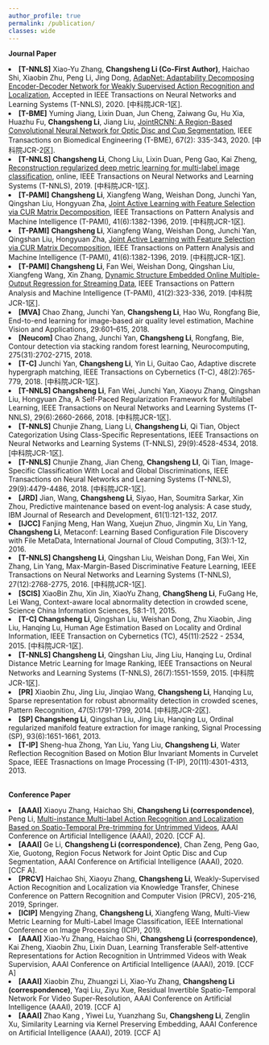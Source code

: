 ```yaml
---
author_profile: true
permalink: /publication/
classes: wide
---
```

**Journal Paper**

<body>
 <div style="font-size: 14px;">
<li>
<b>[T-NNLS]</b> Xiao-Yu Zhang, <b>Changsheng Li (Co-First Author)</b>, Haichao Shi, Xiaobin Zhu, Peng Li, Jing Dong, <a href="https://ieeexplore.ieee.org/document/8967204">AdapNet: Adaptability Decomposing Encoder-Decoder Network for Weakly Supervised Action Recognition and Localization</a>, Accepted in IEEE Transactions on Neural Networks and Learning Systems (T-NNLS), 2020. [中科院JCR-1区].<br />
</li>
  
<li>
<b>[T-BME]</b> Yuming Jiang, Lixin Duan, Jun Cheng, Zaiwang Gu, Hu Xia, Huazhu Fu, <b>Changsheng Li</b>, Jiang Liu, <a href="https://ieeexplore.ieee.org/document/8698800">JointRCNN: A Region-Based Convolutional Neural Network for Optic Disc and Cup Segmentation</a>, IEEE Transactions on Biomedical Engineering (T-BME), 67(2): 335-343, 2020. [中科院JCR-2区].<br />
</li>
  
<li>
<b>[T-NNLS]</b> <b>Changsheng Li</b>, Chong Liu, Lixin Duan, Peng Gao, Kai Zheng, <a href="https://ieeexplore.ieee.org/document/8766125">Reconstruction regularized deep metric learning for multi-label image classification</a>, online, IEEE Transactions on Neural Networks and Learning Systems (T-NNLS), 2019. [中科院JCR-1区].<br>
</li>
  
<li>
<b>[T-PAMI]</b> <b>Changsheng Li</b>, Xiangfeng Wang, Weishan Dong, Junchi Yan, Qingshan Liu, Hongyuan Zha, <a href="https://ieeexplore.ieee.org/abstract/document/8367893">Joint Active Learning with Feature Selection via CUR Matrix Decomposition</a>, IEEE Transactions on Pattern Analysis and Machine Intelligence (T-PAMI), 41(6):1382-1396, 2019. [中科院JCR-1区].<br>
</li>

<li>
<b>[T-PAMI]</b> <b>Changsheng Li</b>, Xiangfeng Wang, Weishan Dong, Junchi Yan, Qingshan Liu, Hongyuan Zha, <a href="https://ieeexplore.ieee.org/abstract/document/8367893">Joint Active Learning with Feature Selection via CUR Matrix Decomposition</a>, IEEE Transactions on Pattern Analysis and Machine Intelligence (T-PAMI), 41(6):1382-1396, 2019. [中科院JCR-1区].<br>
</li>

<li>
<b>[T-PAMI] Changsheng Li</b>, Fan Wei, Weishan Dong, Qingshan Liu, Xiangfeng Wang, Xin Zhang, <a href="https://ieeexplore.ieee.org/abstract/document/8260965">Dynamic Structure Embedded Online Multiple-Output Regression for Streaming Data</a>, IEEE Transactions on Pattern Analysis and Machine Intelligence (T-PAMI), 41(2):323-336, 2019. [中科院JCR-1区].<br>
</li>

<li>
<b>[MVA]</b> Chao Zhang, Junchi Yan, <b>Changsheng Li</b>, Hao Wu, Rongfang Bie, End-to-end learning for image-based air quality level estimation, Machine Vision and Applications, 29:601–615, 2018. <br>
</li>

<li>
<b>[Neucom]</b> Chao Zhang, Junchi Yan, <b>Changsheng Li</b>, Rongfang, Bie, Contour detection via stacking random forest learning, Neurocomputing, 275(31):2702-2715, 2018. <br>
</li> 

<li>
<b>[T-C]</b> Junchi Yan, <b>Changsheng Li</b>, Yin Li, Guitao Cao, Adaptive discrete hypergraph matching, IEEE Transactions on Cybernetics (T-C), 48(2):765-779, 2018. [中科院JCR-1区].<br>
</li>
 
 <li>
 <b>[T-NNLS] Changsheng Li</b>, Fan Wei, Junchi Yan, Xiaoyu Zhang, Qingshan Liu, Hongyuan Zha, A Self-Paced Regularization Framework for Multilabel Learning, IEEE Transactions on Neural Networks and Learning Systems (T-NNLS), 29(6):2660-2666, 2018.  [中科院JCR-1区].<br>
 </li>
  
 <li>
 <b>[T-NNLS]</b> Chunjie Zhang, Liang Li, <b>Changsheng Li</b>, Qi Tian, Object Categorization Using Class-Specific Representations, IEEE Transactions on Neural Networks and Learning Systems (T-NNLS), 29(9):4528-4534, 2018. [中科院JCR-1区].<br>
</li>

<li>
<b>[T-NNLS]</b> Chunjie Zhang, Jian Cheng, <b>Changsheng LI</b>, Qi Tian, Image-Specific Classification With Local and Global Discriminations, IEEE Transactions on Neural Networks and Learning Systems (T-NNLS), 29(9):4479-4486, 2018.  [中科院JCR-1区].<br>
</li>
 
 <li>
 <b>[JRD]</b> Jian, Wang, <b>Changsheng Li</b>, Siyao, Han, Soumitra Sarkar, Xin Zhou, Predictive maintenance based on event-log analysis: A case study, IBM Journal of Research and Development, 61(1):121-132, 2017.<br>
 </li>
   
 <li>
 <b>[IJCC]</b> Fanjing Meng, Han Wang, Xuejun Zhuo, Jingmin Xu, Lin Yang, <b>Changsheng Li</b>, Metaconf: Learning Based Configuration File Discovery with File MetaData, International Journal of Cloud Computing, 3(3):1-12, 2016.<br>
 </li>
 
 <li>
 <b>[T-NNLS] Changsheng Li</b>, Qingshan Liu, Weishan Dong, Fan Wei, Xin Zhang, Lin Yang, Max-Margin-Based Discriminative Feature Learning, IEEE Transactions on Neural Networks and Learning Systems (T-NNLS), 27(12):2768-2775, 2016. [中科院JCR-1区].<br>
 </li>
 
 <li>
 <b>[SCIS]</b> XiaoBin Zhu, Xin Jin, XiaoYu Zhang, <b>ChangSheng Li</b>, FuGang He, Lei Wang, Context-aware local abnormality detection in crowded scene, Science China Information Sciences, 58:1-11, 2015.<br>  
 </li>
 
 <li>
 <b>[T-C] Changsheng Li</b>, Qingshan Liu, Weishan Dong, Zhu Xiaobin, Jing Liu, Hanqing Lu, Human Age Estimation Based on Locality and Ordinal Information, IEEE Transaction on Cybernetics (TC), 45(11):2522 - 2534, 2015. [中科院JCR-1区].<br>
 </li>
 
 <li>
 <b>[T-NNLS] Changsheng Li</b>, Qingshan Liu, Jing Liu, Hanqing Lu, Ordinal Distance Metric Learning for Image Ranking, 
  IEEE Transactions on Neural Networks and Learning Systems (T-NNLS), 26(7):1551-1559, 2015. [中科院JCR-1区].<br>
 </li>
 
 <li>
 <b>[PR]</b> Xiaobin Zhu, Jing Liu, Jinqiao Wang, <b>Changsheng Li</b>, Hanqing Lu, Sparse representation for robust abnormality detection in crowded scenes, Pattern Recognition, 47(5):1791-1799, 2014. [中科院JCR-2区].<br>
 </li>
 
 <li>
 <b>[SP] Changsheng Li</b>, Qingshan Liu, Jing Liu, Hanqing Lu, Ordinal regularized manifold feature extraction for image ranking, Signal Processing (SP), 93(6):1651-1661, 2013. <br>
 </li>
 
 <li>
 <b>[T-IP]</b> Sheng-hua Zhong, Yan Liu, Yang Liu, <b>Changsheng Li</b>, Water Reflection Recognition Based on Motion Blur Invariant Moments in Curvelet Space, IEEE Trasnactions on Image Processing (T-IP), 20(11):4301-4313, 2013. <br>
</li>
 </div>
 </body>
 <br>
 
 **Conference Paper**
 <body>
 <div style="font-size: 14px;">
<li>
<b>[AAAI]</b> Xiaoyu Zhang, Haichao Shi, <b>Changsheng Li (correspondence)</b>, Peng Li, <a href="https://aaai.org/Papers/AAAI/2020GB/AAAI-ZhangX.3935.pdf">Multi-instance Multi-label Action Recognition and Localization Based on Spatio-Temporal Pre-trimming for Untrimmed Videos</a>, AAAI Conference on Artificial Intelligence (AAAI), 2020. [CCF A].
 </li>
  
  <li>
<b>[AAAI]</b> Ge Li, <b>Changsheng Li (correspondence)</b>, Chan Zeng, Peng Gao, Xie, Guotong, Region Focus Network for Joint Optic Disc and Cup Segmentation, AAAI Conference on Artificial Intelligence (AAAI), 2020. [CCF A].
 </li>
 
 <li>
 <b>[PRCV]</b> Haichao Shi, Xiaoyu Zhang, <b>Changsheng Li</b>, Weakly-Supervised Action Recognition and Localization via Knowledge Transfer, Chinese Conference on Pattern Recognition and Computer Vision (PRCV), 205-216, 2019, Springer.
 </li>
 
  <li>
 <b>[ICIP]</b> Mengying Zhang, <b>Changsheng Li</b>, Xiangfeng Wang, Multi-View Metric Learning for Multi-Label Image Classification, IEEE International Conference on Image Processing (ICIP), 2019.
 </li>
 
 <li>
 <b>[AAAI]</b> Xiao-Yu Zhang, Haichao Shi, <b>Changsheng Li (correspondence)</b>, Kai Zheng, Xiaobin Zhu, Lixin Duan, Learning Transferable Self-attentive Representations for Action Recognition in Untrimmed Videos with Weak Supervision, AAAI Conference on Artificial Intelligence (AAAI), 2019. [CCF A]
 </li>
 
<li>
 <b>[AAAI]</b> Xiaobin Zhu, Zhuangzi Li, Xiao-Yu Zhang, <b>Changsheng Li (correspondence)</b>, Yaqi Liu, Ziyu Xue, Residual Invertible Spatio-Temporal Network For Video Super-Resolution, AAAI Conference on Artificial Intelligence (AAAI), 2019. [CCF A]
 </li>
 
 <li>
 <b>[AAAI]</b> Zhao Kang , Yiwei Lu, Yuanzhang Su, <b>Changsheng Li</b>, Zenglin Xu, Similarity Learning via Kernel Preserving Embedding, AAAI Conference on Artificial Intelligence (AAAI), 2019. [CCF A]
 </li>



  </div>
 </body>
